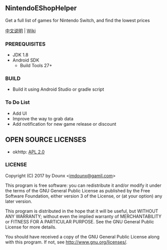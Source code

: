 ## NintendoEShopHelper

Get a full list of games for Nintendo Switch, and find the lowest prices

[中文说明](https://github.com/Dounx/NintendoEShopHelper/blob/master/docs/README-zh.md) | [Wiki](https://github.com/Dounx/NintendoEShopHelper/wiki)

### PREREQUISITES

* JDK 1.8
* Android SDK
  - Build Tools 27+

### BUILD

* Build it using Android Studio or gradle script

### To Do List

* Add UI
* Improve the way to grab data
* Add notification for new game release or discount

## OPEN SOURCE LICENSES

<ul>
    <li>okhttp: <a href="https://github.com/square/okhttp/blob/master/LICENSE.txt">APL 2.0</a></li>
</ul>

### LICENSE

Copyright (C) 2017 by Dounx <<imdounx@gamil.com>>  

This program is free software: you can redistribute it and/or modify
it under the terms of the GNU General Public License as published by
the Free Software Foundation, either version 3 of the License, or
(at your option) any later version.

This program is distributed in the hope that it will be useful,
but WITHOUT ANY WARRANTY; without even the implied warranty of
MERCHANTABILITY or FITNESS FOR A PARTICULAR PURPOSE.  See the
GNU General Public License for more details.

You should have received a copy of the GNU General Public License
along with this program. If not, see <http://www.gnu.org/licenses/>.
